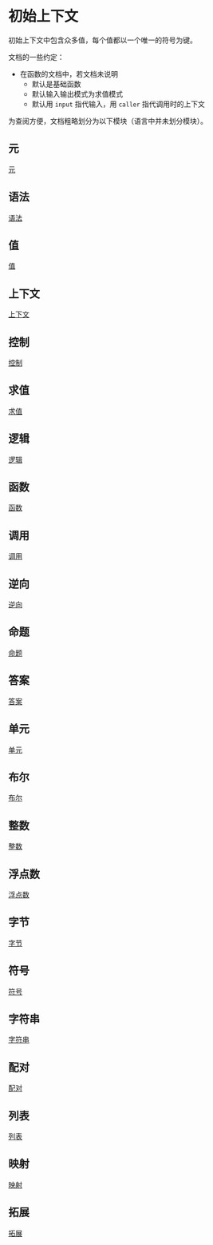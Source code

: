 # 初始上下文

初始上下文中包含众多值，每个值都以一个唯一的符号为键。

文档的一些约定：

- 在函数的文档中，若文档未说明
  - 默认是基础函数
  - 默认输入输出模式为求值模式
  - 默认用 `input` 指代输入，用 `caller` 指代调用时的上下文

为查阅方便，文档粗略划分为以下模块（语言中并未划分模块）。

## 元

[元](./初始上下文/元.md)

## 语法

[语法](./初始上下文/语法.md)

## 值

[值](./初始上下文/值.md)

## 上下文

[上下文](./初始上下文/上下文.md)

## 控制

[控制](./初始上下文/控制.md)

## 求值

[求值](./初始上下文/求值.md)

## 逻辑

[逻辑](./初始上下文/逻辑.md)

## 函数

[函数](./初始上下文/函数.md)

## 调用

[调用](./初始上下文/调用.md)

## 逆向

[逆向](./初始上下文/逆向.md)

## 命题

[命题](./初始上下文/命题.md)

## 答案

[答案](./初始上下文/答案.md)

## 单元

[单元](./初始上下文/单元.md)

## 布尔

[布尔](./初始上下文/布尔.md)

## 整数

[整数](./初始上下文/整数.md)

## 浮点数

[浮点数](./初始上下文/浮点数.md)

## 字节

[字节](./初始上下文/字节.md)

## 符号

[符号](./初始上下文/符号.md)

## 字符串

[字符串](./初始上下文/字符串.md)

## 配对

[配对](./初始上下文/配对.md)

## 列表

[列表](./初始上下文/列表.md)

## 映射

[映射](./初始上下文/映射.md)

## 拓展

[拓展](./初始上下文/拓展.md)
